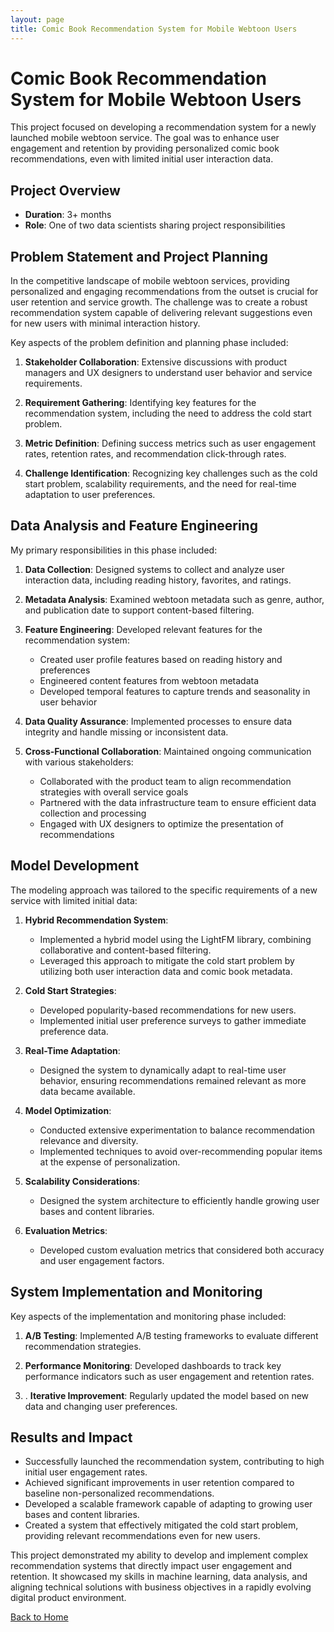 ```yaml
---
layout: page
title: Comic Book Recommendation System for Mobile Webtoon Users
---
```


# Comic Book Recommendation System for Mobile Webtoon Users

This project focused on developing a recommendation system for a newly launched mobile webtoon service. The goal was to enhance user engagement and retention by providing personalized comic book recommendations, even with limited initial user interaction data.

## Project Overview

- **Duration**: 3+ months
- **Role**: One of two data scientists sharing project responsibilities

## Problem Statement and Project Planning

In the competitive landscape of mobile webtoon services, providing personalized and engaging recommendations from the outset is crucial for user retention and service growth. The challenge was to create a robust recommendation system capable of delivering relevant suggestions even for new users with minimal interaction history.

Key aspects of the problem definition and planning phase included:

1. **Stakeholder Collaboration**: Extensive discussions with product managers and UX designers to understand user behavior and service requirements.

2. **Requirement Gathering**: Identifying key features for the recommendation system, including the need to address the cold start problem.

3. **Metric Definition**: Defining success metrics such as user engagement rates, retention rates, and recommendation click-through rates.

4. **Challenge Identification**: Recognizing key challenges such as the cold start problem, scalability requirements, and the need for real-time adaptation to user preferences.

## Data Analysis and Feature Engineering

My primary responsibilities in this phase included:

1. **Data Collection**: Designed systems to collect and analyze user interaction data, including reading history, favorites, and ratings.

2. **Metadata Analysis**: Examined webtoon metadata such as genre, author, and publication date to support content-based filtering.

3. **Feature Engineering**: Developed relevant features for the recommendation system:
   - Created user profile features based on reading history and preferences
   - Engineered content features from webtoon metadata
   - Developed temporal features to capture trends and seasonality in user behavior

4. **Data Quality Assurance**: Implemented processes to ensure data integrity and handle missing or inconsistent data.

5. **Cross-Functional Collaboration**: Maintained ongoing communication with various stakeholders:
   - Collaborated with the product team to align recommendation strategies with overall service goals
   - Partnered with the data infrastructure team to ensure efficient data collection and processing
   - Engaged with UX designers to optimize the presentation of recommendations

## Model Development

The modeling approach was tailored to the specific requirements of a new service with limited initial data:

1. **Hybrid Recommendation System**: 
   - Implemented a hybrid model using the LightFM library, combining collaborative and content-based filtering.
   - Leveraged this approach to mitigate the cold start problem by utilizing both user interaction data and comic book metadata.

2. **Cold Start Strategies**: 
   - Developed popularity-based recommendations for new users.
   - Implemented initial user preference surveys to gather immediate preference data.

3. **Real-Time Adaptation**: 
   - Designed the system to dynamically adapt to real-time user behavior, ensuring recommendations remained relevant as more data became available.

4. **Model Optimization**: 
   - Conducted extensive experimentation to balance recommendation relevance and diversity.
   - Implemented techniques to avoid over-recommending popular items at the expense of personalization.

5. **Scalability Considerations**: 
   - Designed the system architecture to efficiently handle growing user bases and content libraries.

6. **Evaluation Metrics**: 
   - Developed custom evaluation metrics that considered both accuracy and user engagement factors.

## System Implementation and Monitoring

Key aspects of the implementation and monitoring phase included:

1. **A/B Testing**: Implemented A/B testing frameworks to evaluate different recommendation strategies.

2. **Performance Monitoring**: Developed dashboards to track key performance indicators such as user engagement and retention rates.

3. . **Iterative Improvement**: Regularly updated the model based on new data and changing user preferences.

## Results and Impact

- Successfully launched the recommendation system, contributing to high initial user engagement rates.
- Achieved significant improvements in user retention compared to baseline non-personalized recommendations.
- Developed a scalable framework capable of adapting to growing user bases and content libraries.
- Created a system that effectively mitigated the cold start problem, providing relevant recommendations even for new users.

This project demonstrated my ability to develop and implement complex recommendation systems that directly impact user engagement and retention. It showcased my skills in machine learning, data analysis, and aligning technical solutions with business objectives in a rapidly evolving digital product environment.

[Back to Home](../index.md)
